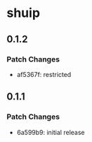 # shuip

## 0.1.2

### Patch Changes

- af5367f: restricted

## 0.1.1

### Patch Changes

- 6a599b9: initial release
